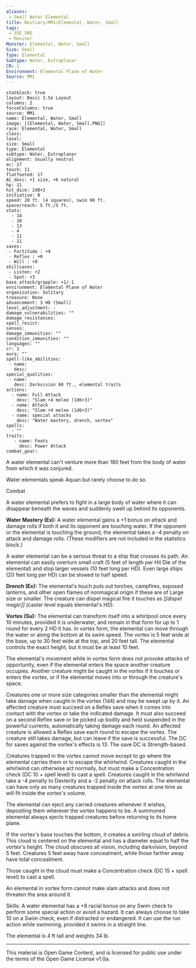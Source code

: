 ```yaml
---
aliases:
 - Small Water Elemental
title: Bestiary/MM1/Elemental, Water, Small
tags: 
 - 35E_SRD
 - Monster
Monster: Elemental, Water, Small
Size: Small
Type: Elemental
Subtype: Water, Extraplanar
CR: 1
Environnent: Elemental Plane of Water
Source: MM1
---
```


```statblock
statblock: true
layout: Basic 3.5e Layout
columns: 2
forceColumns: true
source: MM1 
name: Elemental, Water, Small
image: [[Elemental, Water, Small.PNG]]
race: Elemental, Water, Small
class: 
level: 
size: Small
type: Elemental
subtype: Water, Extraplanar
alignment: Usually neutral
ac: 17
touch: 11
flatfooted: 17
AC_desc: +1 size, +6 natural
hp: 11
hit_dice: 2d8+2
initiative: 0
speed: 20 ft. (4 squares), swim 90 ft.
space/reach: 5 ft./5 ft.
stats:
  - 14
  - 10
  - 13
  - 4
  - 11
  - 11
saves:
 - Fortitude : +4
 - Reflex : +0
 - Will : +0
skillsaves:
 - Listen: +2
 - Spot: +3
base_attack/grapple: +1/-1
environment: Elemental Plane of Water
organization: Solitary
treasure: None
advancement: 3 HD (Small)
level_adjustment: -
damage_vulnerabilities: ""
damage_resistances: 
spell_resist: 
senses: 
damage_immunities: ""
condition_immunities: ""
languages: ""
cr: 1
aura: ""
spell-like_abilities:
 - name: 
   desc: 
special_qualities:
 - name:
   desc: Darkvision 60 ft., elemental traits
actions:
  - name: Full Attack
    desc: "Slam +4 melee (1d6+3)"
  - name: Attack
    desc: "Slam +4 melee (1d6+3)"
  - name: special attacks
    desc: "Water mastery, drench, vortex"
spells:
  - ""
traits:
   - name: Feats
     desc: Power Attack
combat_gear:  
```


A water elemental can't venture more than 180 feet from the body of water from which it was conjured.

Water elementals speak Aquan but rarely choose to do so.

Combat

A water elemental prefers to fight in a large body of water where it can disappear beneath the waves and suddenly swell up behind its opponents.


**Water Mastery (Ex):** A water elemental gains a +1 bonus on attack and damage rolls if both it and its opponent are touching water. If the opponent or the elemental is touching the ground, the elemental takes a -4 penalty on attack and damage rolls. (These modifiers are not included in the statistics block.)

A water elemental can be a serious threat to a ship that crosses its path. An elemental can easily overturn small craft (5 feet of length per Hit Die of the elemental) and stop larger vessels (10 feet long per HD). Even large ships (20 feet long per HD) can be slowed to half speed.


**Drench (Ex):** The elemental's touch puts out torches, campfires, exposed lanterns, and other open flames of nonmagical origin if these are of Large size or smaller. The creature can dispel magical fire it touches as *[[dispel magic]]* (caster level equals elemental's HD).


**Vortex (Su):** The elemental can transform itself into a whirlpool once every 10 minutes, provided it is underwater, and remain in that form for up to 1 round for every 2 HD it has. In vortex form, the elemental can move through the water or along the bottom at its swim speed. The vortex is 5 feet wide at the base, up to 30 feet wide at the top, and 20 feet tall. The elemental controls the exact height, but it must be at least 10 feet.

The elemental's movement while in vortex form does not provoke attacks of opportunity, even if the elemental enters the space another creature occupies. Another creature might be caught in the vortex if it touches or enters the vortex, or if the elemental moves into or through the creature's space.

Creatures one or more size categories smaller than the elemental might take damage when caught in the vortex (1d4) and may be swept up by it. An affected creature must succeed on a Reflex save when it comes into contact with the vortex or take the indicated damage. It must also succeed on a second Reflex save or be picked up bodily and held suspended in the powerful currents, automatically taking damage each round. An affected creature is allowed a Reflex save each round to escape the vortex. The creature still takes damage, but can leave if the save is successful. The DC for saves against the vortex's effects is 13. The save DC is Strength-based.

Creatures trapped in the vortex cannot move except to go where the elemental carries them or to escape the whirlwind. Creatures caught in the whirlwind can otherwise act normally, but must make a Concentration check (DC 10 + spell level) to cast a spell. Creatures caught in the whirlwind take a -4 penalty to Dexterity and a -2 penalty on attack rolls. The elemental can have only as many creatures trapped inside the vortex at one time as will fit inside the vortex's volume.

The elemental can eject any carried creatures whenever it wishes, depositing them wherever the vortex happens to be. A summoned elemental always ejects trapped creatures before returning to its home plane.

If the vortex's base touches the bottom, it creates a swirling cloud of debris. This cloud is centered on the elemental and has a diameter equal to half the vortex's height. The cloud obscures all vision, including darkvision, beyond 5 feet. Creatures 5 feet away have concealment, while those farther away have total concealment.

Those caught in the cloud must make a Concentration check (DC 15 + spell level) to cast a spell.

An elemental in vortex form cannot make slam attacks and does not threaten the area around it.

Skills: A water elemental has a +8 racial bonus on any Swim check to perform some special action or avoid a hazard. It can always choose to take 10 on a Swim check, even if distracted or endangered. It can use the run action while swimming, provided it swims in a straight line.

The elemental is 4 ft tall and weights 34 lb.

---

This material is Open Game Content, and is licensed for public use under the terms of the Open Game License v1.0a.
